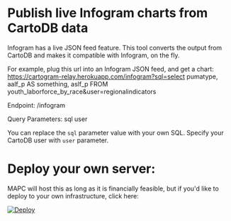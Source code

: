 # Publish live Infogram charts from CartoDB data

Infogram has a live JSON feed feature. This tool converts the output from CartoDB and makes it compatible with Infogram, on the fly. 

For example, plug this url into an Infogram JSON feed, and get a chart:
https://cartogram-relay.herokuapp.com/infogram?sql=select pumatype, aalf_p AS something, aslf_p FROM youth_laborforce_by_race&user=regionalindicators

Endpoint:
/infogram

Query Parameters:
sql
user

You can replace the `sql` parameter value with your own SQL. Specify your CartoDB user with `user` parameter. 

# Deploy your own server:

MAPC will host this as long as it is financially feasible, but if you'd like to deploy to your own infrastructure, click here:

[![Deploy](https://www.herokucdn.com/deploy/button.svg)](https://heroku.com/deploy)
